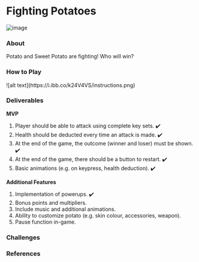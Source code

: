 # Fighting Potatoes

![image](https://github.com/R0TIPRATA/fightingpotatoes/assets/45678974/2df7355d-25d4-4c4e-b417-5f4ba753e344)

<h3>About</h3>
Potato and Sweet Potato are fighting! Who will win? 

<h3>How to Play</h3>
![alt text](https://i.ibb.co/k24V4VS/instructions.png)

<h3>Deliverables</h3>
<b>MVP</b>
<ol>
  <li>Player should be able to attack using complete key sets. ✔️ </li>
  <li>Health should be deducted every time an attack is made. ✔️</li>
  <li>At the end of the game, the outcome (winner and loser) must be shown. ✔️</li>
  <li>At the end of the game, there should be a button to restart. ✔️</li>
  <li>Basic animations (e.g. on keypress, health deduction). ✔️</li>
</ol>

<b>Additional Features</b>
<ol>
  <li>Implementation of powerups. ✔️ </li>
  <li>Bonus points and multipliers.</li>
  <li>Include music and additional animations.</li>
  <li>Ability to customize potato (e.g. skin colour, accessories, weapon).</li>
  <li>Pause function in-game. </li>
</ol>


<h3>Challenges</h3>

<h3>References</h3>
